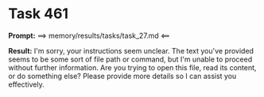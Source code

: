 # Task 461

**Prompt:** ==> memory/results/tasks/task_27.md <==

**Result:**
I'm sorry, your instructions seem unclear. The text you've provided seems to be some sort of file path or command, but I'm unable to proceed without further information. Are you trying to open this file, read its content, or do something else? Please provide more details so I can assist you effectively.
